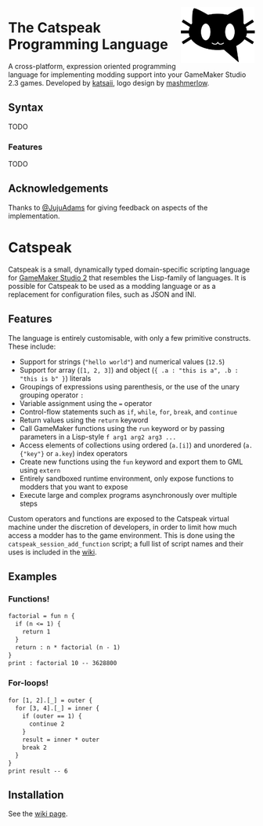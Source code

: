 <img
  align="right"
  width="30%"
  height="30%"
  src="./catspeak.svg"
  alt="Catspeak Logo">

# The Catspeak Programming Language

A cross-platform, expression oriented programming language for implementing
modding support into your GameMaker Studio 2.3 games. Developed by
[katsaii](https://www.katsaii.com/), logo design by
[mashmerlow](https://mashmerlow.github.io/).

## Syntax

TODO

### Features

TODO

## Acknowledgements

Thanks to [@JujuAdams](https://www.jujuadams.com/) for giving feedback on
aspects of the implementation.

# Catspeak

Catspeak is a small, dynamically typed domain-specific scripting language for [GameMaker Studio 2](https://www.yoyogames.com/gamemaker) that resembles the Lisp-family of languages. It is possible for Catspeak to be used as a modding language or as a replacement for configuration files, such as JSON and INI.

## Features

The language is entirely customisable, with only a few primitive constructs. These include:

 - Support for strings (`"hello world"`) and numerical values (`12.5`)
 - Support for array (`[1, 2, 3]`) and object (`{ .a : "this is a", .b : "this is b" }`) literals
 - Groupings of expressions using parenthesis, or the use of the unary grouping operator `:`
 - Variable assignment using the `=` operator
 - Control-flow statements such as `if`, `while`, `for`, `break`, and `continue`
 - Return values using the `return` keyword
 - Call GameMaker functions using the `run` keyword or by passing parameters in a Lisp-style `f arg1 arg2 arg3 ...`
 - Access elements of collections using ordered (`a.[i]`) and unordered (`a.{"key"}` or `a.key`) index operators
 - Create new functions using the `fun` keyword and export them to GML using `extern`
 - Entirely sandboxed runtime environment, only expose functions to modders that you want to expose
 - Execute large and complex programs asynchronously over multiple steps

Custom operators and functions are exposed to the Catspeak virtual machine under the discretion of developers, in order to limit how much access a modder has to the game environment. This is done using the `catspeak_session_add_function` script; a full list of script names and their uses is included in the [wiki](https://github.com/NuxiiGit/catspeak-lang/wiki).

## Examples

### Functions!

```
factorial = fun n {
  if (n <= 1) {
    return 1
  }
  return : n * factorial (n - 1)
}
print : factorial 10 -- 3628800
```

### For-loops!

```
for [1, 2].[_] = outer {
  for [3, 4].[_] = inner {
    if (outer == 1) {
      continue 2
    }
    result = inner * outer
    break 2
  }
}
print result -- 6
```

## Installation

See the [wiki page](https://github.com/NuxiiGit/catspeak-lang/wiki/Getting-Started#installing).